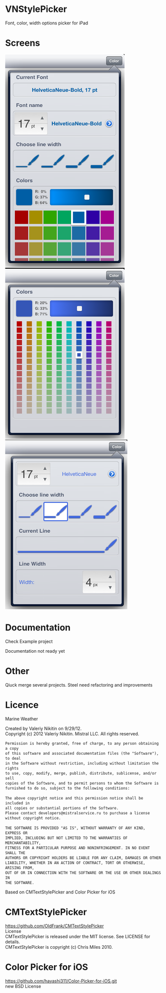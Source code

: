 VNStylePicker
=============

Font, color, width options picker for iPad  

Screens  
============
     
![Example1](https://github.com/VNikitin/VNStylePicker/raw/master/screens/screen1.png "Example1")   
![Example2](https://github.com/VNikitin/VNStylePicker/raw/master/screens/screen2.png "Example2")   
![Example3](https://github.com/VNikitin/VNStylePicker/raw/master/screens/screen3.png "Example2")   

Documentation  
============
Check Example project

Documentation not ready yet

Other  
============
  
  Qiuck merge several projects.
  Steel need refactoring and improvements  
  
  

Licence  
============
  Marine Weather  
  
  Created by Valeriy Nikitin on 9/29/12.  
  Copyright (c) 2012 Valeriy Nikitin. Mistral LLC. All rights reserved.  
  
    Permission is hereby granted, free of charge, to any person obtaining a copy  
    of this software and associated documentation files (the "Software"), to deal  
    in the Software without restriction, including without limitation the rights  
    to use, copy, modify, merge, publish, distribute, sublicense, and/or sell  
    copies of the Software, and to permit persons to whom the Software is  
    furnished to do so, subject to the following conditions:  
  
    The above copyright notice and this permission notice shall be included in  
    all copies or substantial portions of the Software.  
    Please contact developers@mistralservice.ru to purchase a license without copyright notice.

    THE SOFTWARE IS PROVIDED "AS IS", WITHOUT WARRANTY OF ANY KIND, EXPRESS OR
    IMPLIED, INCLUDING BUT NOT LIMITED TO THE WARRANTIES OF MERCHANTABILITY,
    FITNESS FOR A PARTICULAR PURPOSE AND NONINFRINGEMENT. IN NO EVENT SHALL THE
    AUTHORS OR COPYRIGHT HOLDERS BE LIABLE FOR ANY CLAIM, DAMAGES OR OTHER
    LIABILITY, WHETHER IN AN ACTION OF CONTRACT, TORT OR OTHERWISE, ARISING FROM,
    OUT OF OR IN CONNECTION WITH THE SOFTWARE OR THE USE OR OTHER DEALINGS IN
    THE SOFTWARE.



Based on CMTextStylePicker and Color Picker for iOS

CMTextStylePicker
==================
https://github.com/OldFrank/CMTextStylePicker  
License  
CMTextStylePicker is released under the MIT license. See LICENSE for details.  
CMTextStylePicker is copyright (c) Chris Miles 2010.  


Color Picker for iOS  
==================
https://github.com/hayashi311/Color-Picker-for-iOS.git  
new BSD License  

